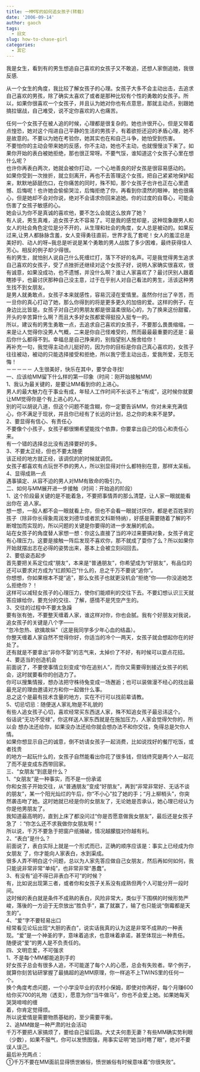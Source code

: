 ```yaml
---
title: 一MM写的如何追女孩子(转载)
date: '2006-09-14'
author: gaoch
tags:
  - 旧文
slug: how-to-chase-girl
categories:
  - 其它
---
```


我是女生，看到有的男生想追自己喜欢的女孩子又不敢追，还想人家倒追她，我很反感.

从一个女生的角度，我比较了解女孩子的心理。女孩子大多不会主动出击，去追求自己喜欢的男孩，除了确实太喜欢了或者是那种比较有个性的勇敢的女孩子。所以，如果你很喜欢一个女孩子，并且认为她对你也有点意思，那就主动点，别跟她搞拉锯战，自己难受，说不定你喜欢的人也痛苦。

任何一个女孩子在被人追的时候，心理都是很复杂的。她也许很开心，但是又带着点惶恐，她对这个闯进自己平静的生活的男孩子，有着欲拒还迎的矛盾心理，她不是故意的。不要以为她在考验你，她其实也在和自己斗争，她怕受到伤害。  
不要怕你的主动会带来她的反感，你不主动，她也不主动，也就慢慢淡下来了。如果你开始的表白被她拒绝，那也很正常呀。不要气馁，谁知道这个女孩子心里在想什么呢？  
也许你再表白两次，她就会被你打动，一个心地善良的好女孩是很容易感动的。  
如果你受到一次挫折，就立刻离开，再也不去答理这个女孩，把自己紧紧地保护起来，默默地舔舐伤口，在你痛苦的同时，殊不知，那个女孩子也许也正在心里遗憾、后悔呢！也许她会偷偷哭泣，后悔拒绝了你，再看到你漠然的眼神，她也很痛心，但是她却不会对你说，绝对不会请求你回来追她。你的过度的自尊心，可能会伤害了女孩子敏感的心。  
她会认为你不是真诚的喜欢他，要不怎么会就这么放弃了她？  
有人说，男生真难，追女孩子太不容易了。可是我的感觉却是，这种现象跟男人和女人的社会角色定位是分不开的，从生理和社会的角度，女人总是被动的。如果反过来,让男人都脉脉含羞，女人变得勇往直前，世界才乱了套呢！女人的羞涩总是美好的、动人的呀~我总是听说是某个勇敢的男人战胜了多少困难，最终获得佳人芳心。相反的例子却少得很。  
有的男生，就怕别人说自己什么死缠烂打，落下不好的名声。可是我觉得男生追求自己喜欢的女孩子，受了点挫折还继续对这个女孩子好，说明人家确实很喜欢，很有诚意，如果没成功，也不遗憾，并没什么啊？谁让人家喜欢了？最讨厌别人跟着瞎掺乎，也最讨厌那种自己没主意，过于在乎别人对自己看法的男生，活该这种男生找不到女朋友。  
是男人就勇敢点，女孩子本来就感性，容易沉浸在爱情里。虽然你付出了辛苦，而一旦你的真心打动了她，那么你得到的将是更多更久的加倍的爱。这样的例子，在身边比比皆是。女孩子对自己的男朋友都是很温柔很贴心的，为了换来这份甜蜜，开头的辛苦算什么啊？而且大多好女孩都爱得挺投入挺专一的。  
所以，建议有的男生勇敢一点，去追求自己喜欢的女孩子，不要那么畏畏缩缩，一来是让人觉得你没男人气概，二来是你自己怪难受的，然而最最最重要的还是：最后你什么都得不到。幸福总是自己挣来的，别指望别人施舍给你！  
再补充一句，我觉得主动点儿挺好的，因为你的目标是你自己真心喜欢的，女孩子往往被动，被动的只能选择接受和拒绝，所以我宁愿主动出击，爱我所爱，无怨无悔！  
－－－－－ 人生很美好，快乐在其中，要学会寻找!  
一、应该给MM留下什么样的第一印象（时间：刚开始接触MM）  
1、我认为最关键的，是要让MM看到你的上进心。  
男人的最大魅力在于事业有成，年轻人工作时间不长谈不上“有成”，这时候你就要让MM觉得你是个有上进心的人。  
别的可以胡说八道，但这个问题不能含糊，你一定要告诉MM，你对未来充满信心，你不满足于现状，并且你已经有了长远的计划，总之你的未来不是梦。  
2、要显得有信心、有责任心  
不要像个小孩子，女孩子都很懒希望能找个依靠，你要拿出自己的信心和责任心来。  
有一个错的选择总比没有选择要好的多。  
3、不要太正经，但也不要太随便  
该正经的地方就正经，该调侃的的时候就调侃。  
女孩子都喜欢有点玩世不恭的男人，所以别显得对什么都特别在意，那样太呆板。  
4、显得成熟一点  
遇事镇定、从容不迫的男人对MM有致命的吸引力。  
二、如何与MM展开进一步接触（时间：开始追的阶段）  
1、这个阶段最关键的是不能着急，不要把事情弄的那么清楚，让人家一眼就能看出你在
追人家。  
想一想，一般人都不会一眼就看上你，但也不会看一眼就讨厌你，都是老百姓家的孩子（除非你长得象周润发刘德华或者凯文科斯特纳），好感是需要随着了解的不断增加而实现的，所以问题的关键是你要得的进一步发展的机会。  
站在女孩子的角度替人家想一想：你这么直接了当的冲过来要搞对象，女孩子肯定有心理压力。这要是接触一阵后发现不喜欢你，那不就成了耍你了么？所以如果你开始就摆出志在必得的姿势出来，基本上会被立刻闷回去。  
2、要低姿态起步  
首先要把关系定位成“朋友”，本来是“普通朋友”，你希望成为“好朋友”，有品位的还可以要求对方成为“红颜知己”什么的，总之千万不要说“追你”。  
你想想，你如果根本不提“追”，那么女孩子也就更没机会“拒绝”你——你没追她怎么拒绝你？！  
这样可以减轻女孩子的心理压力，使你们能顺利的交往下去。不要幻想认识三天就答应嫁给你，要充分的交往、了解，感情不是凭空产生的。  
3、交往的过程中不要太急躁  
要有张有弛，不要整天缠着人家，谁这样对你，你也会腻。我有个好朋友对我说，追女孩子的关键是八个字——  
“忽冷忽热、欲擒故纵”（这是我同学多少年心血的结晶）。  
你整天缠着人家自然不觉得你好，你适当的冷个一两天，女孩子就会想起你在的好处了。  
还有就是不要拿出“非你不娶”的志气来，太掉价了不好，有时候可以耍点花招。  
4、要适当的创造机会  
前面说了，不要使事情立刻变成“你在追别人”，而你又需要得到接近女孩子的机会，这时就要看你的创造力了。  
你可以搜集情报，想办法把守株待兔变成一场邂逅；也可以装做漫不经心的找出最最充足的理由邀请对方和你一起做什么事。  
总之这个是最有技术含量的地方，实在不行可以找前辈请教。  
5、切忌切忌：随便送人家礼物是不礼貌的  
有些人追女孩子心切，喜欢经常买东西送人家，殊不知追女孩子最忌讳这个。  
俗话说“无功不受禄”，你这样送人家东西就是在施加压力，人家会觉得欠你的，所以会
想办法还给你，如果没办法还给你就会想办法不和你交往，免得总是欠你人情。  
如果你想显示自己的诚意，倒不妨请女孩子一起消费，比如说找好的餐厅吃饭，或者找贵  
的地方一起玩什么的，女孩子自然能看出你花了很多钱，但钱终究是两个人一起花了而不是变成东西带回家。  
三、“女朋友”到底是什么？  
1、“女朋友”是一种事实，而不是一份承诺  
你和女孩子开始交往，从“普通朋友”变成“好朋友”，再到“非常非常好、无话不谈的朋友”，某一个阳光灿烂的午后，你“不小心”拉了她的手；“月上柳梢头”，你突然袭击吻了她。这时她就已经是你的女朋友了，无论她是否承认，她心理已经认为你是他男朋友了。  
我知道最高明的，直到上床了都没问过“你是否愿意做我女朋友”，最后还是女孩子急了
：“你怎么还不求我做你女朋友啊！”  
所以说，千万不要急于把窗户纸捅破，情况越朦胧对你越有利。  
2、“表白”是什么？  
前面说了，表白实际上就是一个形式而已，正确的顺序应该是：事实上已经成为你女朋友
了，你才能向人家表白，水到渠成。  
很多人弄不明白这个问题，总以为人家先答应做自己女朋友，然后再如何如何，我只能说非常非常“单纯”，也非常非常“愚蠢”。  
3、有没有“迫不得已非表白不可”的时候？  
有，比如说出现第三者，或者你和女孩子关系没有成熟但两个人可能分开一段时间。  
这时候的表白就是条件不成熟的表白，风险非常大，类似于下围棋的时候形势严峻，落後的一方迫于无奈放出“胜负手”，赢了就赢了，输了也只能说“倒霉都是天生的”。  
4、“爱”字不要轻易出口  
经常看见论坛出现“大胆的表白”，说实话我真的认为这是非常不成熟的一种表现。“爱”是一个神圣的字，意味着追求，也意味着承诺，甚至体现出一种责任。  
随便说“爱”的男人是不负责任的。  
四、文明恋爱，不可强求  
1、不是每个MM都能追到手的  
好女孩子总会有很多人追，不可能遂了每个人的心愿，总会有失败者。举个例子，就算你刻苦钻研掌握了最搞超的追MM原理，你一样追不上TWINS里的任何一个。  
换个角度考虑问题，一个小学没毕业的农村小保姆，即使对你再好，每个月赚600给你买700的礼物（透支），愿意为你“当牛做马”，你也不会爱上她。如果她每天哭哭啼啼的缠  
着，你肯定觉得烦。  
所以说爱情是需要物质基础的，至少需要平衡。  
2、追MM做是一种严肃的社会活动  
千万不要把人家搞烦了，要给自己留后路。大丈夫何患无妻？有些MM确实势利眼（少数），如果不服气，你可以发愤图强，用事实证明“她当时瞎了眼”，绝对不要误人误己。  
最后补充两点：  
①千万不要在MM面前显得愤世嫉俗，愤世嫉俗有时候意味着“你很失败”。
